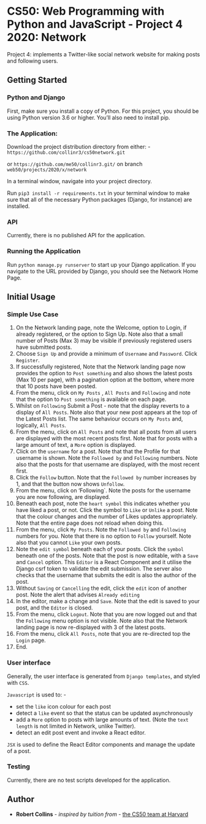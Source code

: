 # CS50: Web Programming with Python and JavaScript - Project 4 2020: Network

Project 4: implements a Twitter-like social network website for making posts and following users.

## Getting Started

### Python and Django

First, make sure you install a copy of Python. For this project, you should be using Python version 3.6 or higher.
You’ll also need to install pip.

### The Application:

Download the project distribution directory from either: -
  `https://github.com/collinr3/cs50network.git`
  
  or
  `https://github.com/me50/collinr3.git/` on branch `web50/projects/2020/x/network`

In a terminal window, navigate into your project directory.

Run `pip3 install -r requirements.txt` in your terminal window to make sure that all of the necessary Python packages (Django, for instance) are installed.

### API

Currently, there is no published API for the application.

### Running the Application

Run `python manage.py runserver` to start up your Django application.
If you navigate to the URL provided by Django, you should see the Network Home Page.

## Initial Usage

### Simple Use Case
1. On the Network landing page, note the Welcome, option to Login, if already registered, or the option to Sign Up. Note also that a small number of Posts (Max 3) may be visible if previously registered users have submitted posts.
2. Choose `Sign Up` and provide a minimum of `Username` and `Password`. Click `Register`.
3. If successfully registered, Note that the Network landing page now provides the option to `Post something` and also shows the latest posts (Max 10 per page), with a pagination option at the bottom, where more that 10 posts have been posted.
4. From the menu, click on `My Posts` , `All Posts` and `Following` and note that the option to `Post something` is available on each page.
5. Whilst on `Following` Submit a Post - note that  the display reverts to a display of `All Posts`. Note also that your new post appears at the top of the Latest Posts list. The same behaviour occurs on `My Posts` and, logically,  `All Posts`.
6. From the menu, click on `All Posts` and note that all posts from all users are displayed with the most recent posts first. Note that for posts with a large amount of text, a `More` option is displayed.
7. Click on the `username` for a post. Note that that the Profile for that username is shown. Note the `Followed by` and `Following`  numbers. Note also that the posts for that username are displayed, with the most recent first.
8. Click the `Follow` button. Note that the `Followed by` number increases by 1, and that the button now shows `Unfollow`.
9. From the menu, click on ‘Following`. Note the posts for the username you are now following, are displayed.
10. Beneath each post, note the `heart symbol` this indicates whether you have liked a post, or not. Click the symbol to `Like` or `Unlike` a post. Note that the colour changes and the number of Likes updates appropriately. Note that the entire page  does not reload when doing this.
11. From the menu, click `My Posts`. Note the `Followed by` and `Following`  numbers for you. Note that there is no option to `Follow` yourself. Note also that you cannot `Like` your own posts.
12. Note the `edit symbol` beneath each of your posts. Click the `symbol` beneath one of the posts. Note that the post is now editable, with a `Save` and `Cancel` option. This `Editor` is a React Component and it utilise the Django csrf token to validate the edit submission. The server also checks that the username that submits the edit is also the author of the post. 
13. Without `Saving` or `Cancelling` the edit, click the `edit` icon of another post. Note the alert that advises `Already editing`
14. In the editor, make a change and `Save`. Note that the edit is saved to your post, and the `Editor` is closed.
15. From the menu, click `Logout`. Note that you are now logged out and that the `Following` menu option is not visible. Note also that the Network landing page is now re-displayed with 3 of the latest posts.
16. From the menu, click `All Posts`, note that you are re-directed top the `Login` page.
17. End.

### User interface

Generally, the user interface is generated from `Django templates`, and styled with `CSS`.

`Javascript` is used to: -
* set the `like` icon colour for each post
* detect a `like` event so that the status can be updated asynchronously
* add a `More` option to posts with large amounts of text. (Note the `text length` is not limited in Network, unlike Twitter).
* detect an edit post event and invoke a React editor.
    
`JSX` is used to define the React Editor components and manage the update of a post. 

### Testing

Currently, there are no test scripts developed for the application.


## Author

* **Robert Collins** - *inspired by tuition from* - [the CS50 team at Harvard](https://cs50.harvard.edu/web/)